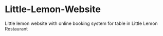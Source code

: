 # Little-Lemon-Website
Little lemon website with online booking system for table in Little Lemon Restaurant

